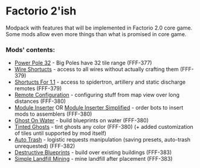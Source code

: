 # Factorio 2'ish
Modpack with features that will be implemented in Factorio 2.0 core game. Some mods allow even more things than what is promised in core game.

### Mods' contents:
 + [Power Pole 32](https://mods.factorio.com/mod/PowerPole32) - Big Poles have 32 tile range (FFF-377)  
 + [Wire Shortucts](https://mods.factorio.com/mod/WireShortcuts) - access to all wires without actually crafting them (FFF-379)  
 + [Shortucts For 1.1](https://mods.factorio.com/mod/Shortcuts-ick) - access to spidertron, artillery and static discharge remotes (FFF-379)  
 + [Remote Configuration](https://mods.factorio.com/mod/RemoteConfiguration) - configuring stuff from map view over long distances (FFF-380)  
 + [Module Inserter](https://mods.factorio.com/mod/ModuleInserter) OR [Module Inserter Simplified](https://mods.factorio.com/mod/ModuleInserterSimplified) - order bots to insert mods to assemblers (FFF-380)  
 + [Ghost On Water](https://mods.factorio.com/mod/GhostOnWater) - build blueprints on water (FFF-380)
 + [Tinted Ghosts](https://mods.factorio.com/mod/TintedGhosts) - tint ghosts any color (FFF-380) (+ added customization of tiles until supported by mod itself)
 + [Auto Trash](https://mods.factorio.com/mod/AutoTrash) - logistic requests manipulation (saving presets, auto-trash unrequested) (FFF-382)
 + [Destructive Blueprints](https://mods.factorio.com/mod/DestructiveBlueprints) - build over existing buildings (FFF-383)
 + [Simple Landfill Mining](https://mods.factorio.com/mod/simple_landfill_mining) - mine landfill after placement (FFF-383)
